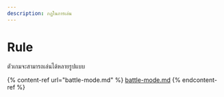```yaml
---
description: กฏในการเล่น
---
```


# Rule

ตัวเกมจะสามารถเล่นได้หลายรูปแบบ

{% content-ref url="battle-mode.md" %}
[battle-mode.md](battle-mode.md)
{% endcontent-ref %}
